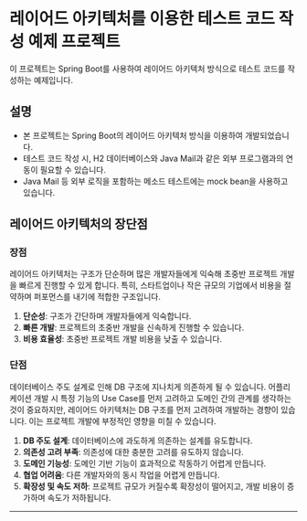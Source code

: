 # 레이어드 아키텍처를 이용한 테스트 코드 작성 예제 프로젝트


이 프로젝트는 Spring Boot를 사용하여 레이어드 아키텍처 방식으로 테스트 코드를 작성하는 예제입니다.

## 설명

- 본 프로젝트는 Spring Boot의 레이어드 아키텍처 방식을 이용하여 개발되었습니다.
- 테스트 코드 작성 시, H2 데이터베이스와 Java Mail과 같은 외부 프로그램과의 연동이 필요할 수 있습니다.
- Java Mail 등 외부 로직을 포함하는 메소드 테스트에는 mock bean을 사용하고 있습니다.

## 레이어드 아키텍처의 장단점

### 장점

레이어드 아키텍처는 구조가 단순하며 많은 개발자들에게 익숙해 초중반 프로젝트 개발을 빠르게 진행할 수 있게 합니다. 특히, 스타트업이나 작은 규모의 기업에서 비용을 절약하며 퍼포먼스를 내기에 적합한 구조입니다.

1. **단순성**: 구조가 간단하며 개발자들에게 익숙합니다.
2. **빠른 개발**: 프로젝트의 초중반 개발을 신속하게 진행할 수 있습니다.
3. **비용 효율성**: 초중반 프로젝트 개발 비용을 낮출 수 있습니다.

### 단점

데이터베이스 주도 설계로 인해 DB 구조에 지나치게 의존하게 될 수 있습니다. 어플리케이션 개발 시 특정 기능의 Use Case를 먼저 고려하고 도메인 간의 관계를 생각하는 것이 중요하지만, 레이어드 아키텍처는 DB 구조를 먼저 고려하여 개발하는 경향이 있습니다. 이는 프로젝트 개발에 부정적인 영향을 미칠 수 있습니다.

1. **DB 주도 설계**: 데이터베이스에 과도하게 의존하는 설계를 유도합니다.
2. **의존성 고려 부족**: 의존성에 대한 충분한 고려를 유도하지 않습니다.
3. **도메인 기능성**: 도메인 기반 기능이 효과적으로 작동하기 어렵게 만듭니다.
4. **협업 어려움**: 다른 개발자와의 동시 작업을 어렵게 만듭니다.
5. **확장성 및 속도 저하**: 프로젝트 규모가 커질수록 확장성이 떨어지고, 개발 비용이 증가하며 속도가 저하됩니다.

---
